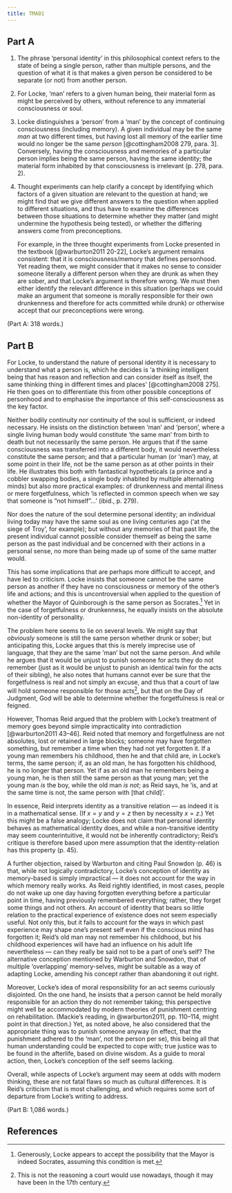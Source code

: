 ```yaml
---
title: TMA01
---
```


## Part A

1. The phrase ‘personal identity’ in this philosophical context refers to the state of being a single person, rather than multiple persons, and the question of what it is that makes a given person be considered to be separate (or not) from another person.

2. For Locke, ‘man’ refers to a given human being, their material form as might be perceived by others, without reference to any immaterial consciousness or soul.

3. Locke distinguishes a ‘person’ from a ‘man’ by the concept of continuing consciousness (including memory). A given individual may be the same _man_ at two different times, but having lost all memory of the earlier time would no longer be the same _person_ [@cottingham2008 279, para. 3]. Conversely, having the consciousness and memories of a particular person implies being the same person, having the same identity; the material form inhabited by that consciousness is irrelevant (p. 278, para. 2).

4. Thought experiments can help clarify a concept by identifying which factors of a given situation are relevant to the question at hand; we might find that we give different answers to the question when applied to different situations, and thus have to examine the differences between those situations to determine whether they matter (and might undermine the hypothesis being tested), or whether the differing answers come from preconceptions.

   For example, in the three thought experiments from Locke presented in the textbook [@warburton2011 20-22], Locke’s argument remains consistent: that it is consciousness/memory that defines personhood. Yet reading them, we might consider that it makes no sense to consider someone literally a different person when they are drunk as when they are sober, and that Locke’s argument is therefore wrong. We must then either identify the relevant difference in this situation (perhaps we could make an argument that someone is morally responsible for their own drunkenness and therefore for acts committed while drunk) or otherwise accept that our preconceptions were wrong.

(Part A: 318 words.)

## Part B

For Locke, to understand the nature of personal identity it is necessary to understand what a person is, which he decides is ‘a thinking intelligent being that has reason and reflection and can consider itself as itself, the same thinking thing in different times and places’ [@cottingham2008 275]. He then goes on to differentiate this from other possible conceptions of personhood and to emphasise the importance of this self-consciousness as the key factor.

Neither bodily continuity nor continuity of the soul is sufficient, or indeed necessary. He insists on the distinction between ‘man’ and ‘person’, where a single living human body would constitute ‘the same man’ from birth to death but not necessarily the same person. He argues that if the same consciousness was transferred into a different body, it would nevertheless constitute the same person; and that a particular human (or ‘man’) may, at some point in their life, not be the same person as at other points in their life. He illustrates this both with fantastical hypotheticals (a prince and a cobbler swapping bodies, a single body inhabited by multiple alternating minds) but also more practical examples: of drunkenness and mental illness or mere forgetfulness, which ‘is reflected in common speech when we say that someone is “not himself”…’ (ibid., p. 279).

Nor does the nature of the soul determine personal identity; an individual living today may have the same soul as one living centuries ago (‘at the siege of Troy’, for example); but without any memories of that past life, the present individual cannot possible consider themself as being the same person as the past individual and be concerned with their actions in a personal sense, no more than being made up of some of the same matter would.

This has some implications that are perhaps more difficult to accept, and have led to criticism. Locke insists that someone cannot be the same person as another if they have no consciousness or memory of the other’s life and actions; and this is uncontroversial when applied to the question of whether the Mayor of Quinborough is the same person as Socrates.[^1] Yet in the case of forgetfulness or drunkenness, he equally insists on the absolute non-identity of personality.

The problem here seems to lie on several levels. We might say that _obviously_ someone is still the same person whether drunk or sober; but anticipating this, Locke argues that this is merely imprecise use of language, that they are the same ‘man’ but not the same person. And while he argues that it would be unjust to punish someone for acts they do not remember (just as it would be unjust to punish an identical twin for the acts of their sibling), he also notes that humans cannot ever be sure that the forgetfulness is real and not simply an excuse, and thus that a court of law will hold someone responsible for those acts[^2], but that on the Day of Judgment, God will be able to determine whether the forgetfulness is real or feigned.

However, Thomas Reid argued that the problem with Locke’s treatment of memory goes beyond simple impracticality into contradiction [@warburton2011 43–46]. Reid noted that memory and forgetfulness are not absolutes, lost or retained in large blocks; someone may have forgotten something, but remember a time when they had not yet forgotten it. If a young man remembers his childhood, then he and that child are, in Locke’s terms, the same person; if, as an old man, he has forgotten his childhood, he is no longer that person. Yet if as an old man he remembers being a young man, he is then still the same person as that young man; yet the young man _is_ the boy, while the old man _is not_; as Reid says, he ‘is, and at the same time is not, the same person with \[that child]’.

In essence, Reid interprets identity as a transitive relation — as indeed it is in a mathematical sense. (If $x = y$ and $y = z$ then by necessity $x = z$.) Yet this might be a false analogy; Locke does not claim that personal identity behaves as mathematical identity does, and while a non-transitive identity may seem counterintuitive, it would not be inherently contradictory; Reid’s critique is therefore based upon mere assumption that the identity-relation has this property (p. 45).

A further objection, raised by Warburton and citing Paul Snowdon (p. 46) is that, while not logically contradictory, Locke’s conception of identity as memory-based is simply impractical — it does not account for the way in which memory really works. As Reid rightly identified, in most cases, people do not wake up one day having forgotten everything before a particular point in time, having previously remembered everything; rather, they forget some things and not others. An account of identity that bears so little relation to the practical experience of existence does not seem especially useful. Not only this, but it fails to account for the ways in which past experience may shape one’s present self even if the conscious mind has forgotten it; Reid’s old man may not remember his childhood, but his childhood experiences will have had an influence on his adult life nevertheless — can they really be said not to be a part of one’s self? The alternative conception mentioned by Warburton and Snowdon, that of multiple ‘overlapping’ memory-selves, might be suitable as a way of adapting Locke, amending his concept rather than abandoning it out right.

Moreover, Locke’s idea of moral responsibility for an act seems curiously disjointed. On the one hand, he insists that a person cannot be held morally responsible for an action they do not remember taking; this perspective might well be accommodated by modern theories of punishment centring on rehabilitation. (Mackie’s reading, in @warburton2011, pp. 110–114, might point in that direction.) Yet, as noted above, he also considered that the appropriate thing was to punish someone anyway (in effect, that the punishment adhered to the ‘man’, not the person per se), this being all that human understanding could be expected to cope with; true justice was to be found in the afterlife, based on divine wisdom. As a guide to moral action, then, Locke’s conception of the self seems lacking.

Overall, while aspects of Locke’s argument may seem at odds with modern thinking, these are not fatal flaws so much as cultural differences. It is Reid’s criticism that is most challenging, and which requires some sort of departure from Locke’s writing to address.

(Part B: 1,086 words.)

[^1]: Generously, Locke appears to accept the possibility that the Mayor is indeed Socrates, assuming this condition is met.
[^2]: This is not the reasoning a court would use nowadays, though it may have been in the 17th century.

## References